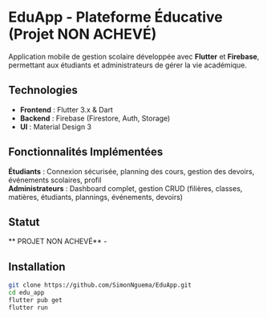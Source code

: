 
# EduApp - Plateforme Éducative (Projet NON ACHEVÉ)

Application mobile de gestion scolaire développée avec **Flutter** et **Firebase**, permettant aux étudiants et administrateurs de gérer la vie académique. 

## Technologies
- **Frontend** : Flutter 3.x & Dart
- **Backend** : Firebase (Firestore, Auth, Storage)
- **UI** : Material Design 3

## Fonctionnalités Implémentées
**Étudiants** : Connexion sécurisée, planning des cours, gestion des devoirs, événements scolaires, profil  
**Administrateurs** : Dashboard complet, gestion CRUD (filières, classes, matières, étudiants, plannings, événements, devoirs)

## Statut
** PROJET NON ACHEVÉ** -   

##  Installation
```bash
git clone https://github.com/SimonNguema/EduApp.git
cd edu_app
flutter pub get
flutter run
